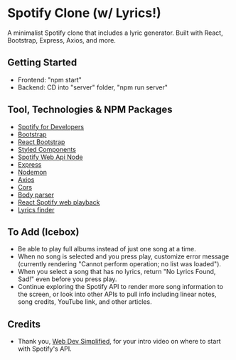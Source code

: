 # Spotify Clone (w/ Lyrics!)

A minimalist Spotify clone that includes a lyric generator. Built with React, Bootstrap, Express, Axios, and more.

## Getting Started

- Frontend: "npm start"
- Backend: CD into "server" folder, "npm run server"

## Tool, Technologies & NPM Packages

- [Spotify for Developers](https://developer.spotify.com/)
- [Bootstrap](https://getbootstrap.com/)
- [React Bootstrap](https://react-bootstrap.github.io/)
- [Styled Components](https://styled-components.com/docs)
- [Spotify Web Api Node](https://github.com/thelinmichael/spotify-web-api-node)
- [Express](https://expressjs.com/)
- [Nodemon](https://nodemon.io/)
- [Axios](https://axios-http.com/)
- [Cors](https://www.npmjs.com/package/cors)
- [Body parser](https://www.npmjs.com/package/body-parser)
- [React Spotify web playback](https://www.npmjs.com/package/react-spotify-web-playback)
- [Lyrics finder](https://www.npmjs.com/package/lyrics-finder)

## To Add (Icebox)

- Be able to play full albums instead of just one song at a time.
- When no song is selected and you press play, customize error message (currently rendering "Cannot perform operation; no list was loaded").
- When you select a song that has no lyrics, return "No Lyrics Found, Sad!" even before you press play.
- Continue exploring the Spotify API to render more song information to the screen, or look into other APIs to pull info including linear notes, song credits, YouTube link, and other articles.

## Credits

- Thank you, [Web Dev Simplified](https://www.youtube.com/watch?v=Xcet6msf3eE), for your intro video on where to start with Spotify's API.
